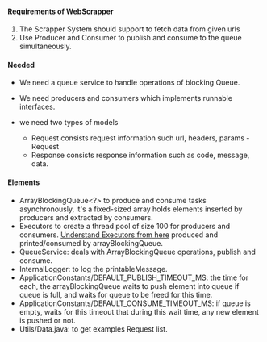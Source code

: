 #### Requirements of WebScrapper
1. The Scrapper System should support to fetch data from given urls
2. Use Producer and Consumer to publish and consume to the queue simultaneously.

#### Needed
- We need a queue service to handle operations of blocking Queue.
- We need producers and consumers which implements runnable interfaces.
- we need two types of models

    - Request consists request information such url, headers, params - Request
    - Response consists response information such as code, message, data.

#### Elements
- ArrayBlockingQueue<?> to produce and consume tasks asynchronously, it's a fixed-sized array holds elements inserted by
  producers and extracted by consumers.
- Executors to create a thread pool of size 100 for producers and consumers. [Understand Executors from here](https://github.com/code123-tech/Basics_Java_With_OOP_Concepts/blob/main/Concurrency/ExecutorsHansOn.java)
  produced and printed/consumed by arrayBlockingQueue.
- QueueService: deals with ArrayBlockingQueue operations, publish and consume.
- InternalLogger: to log the printableMessage.
- ApplicationConstants/DEFAULT_PUBLISH_TIMEOUT_MS: the time for each, the arrayBlockingQueue waits to push element into queue
  if queue is full, and waits for queue to be freed for this time.
- ApplicationConstants/DEFAULT_CONSUME_TIMEOUT_MS: if queue is empty, waits for this timeout that during this wait time, any new
  element is pushed or not.
- Utils/Data.java: to get examples Request list.

